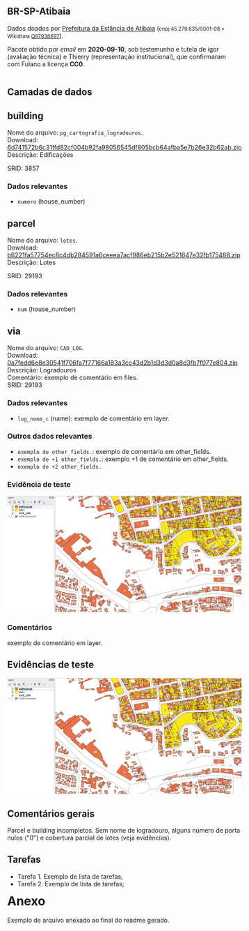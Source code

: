 <aside style="float:right;">
<h1>BR-SP-Atibaia</h1>
<p>Dados doados por <a rel="external" target="_doador" href="http://www.prefeituradeatibaia.com.br/">Prefeitura da Estância de Atibaia</a> (<small>cnpj:45.279.635/0001-08 • Wikidtata <a rel="external" target="_doador" href="https://www.wikidata.org/wiki/Q97936697">Q97936697</a></small>).</p>
<p>Pacote obtido por <i>email</i> em <b>2020-09-10</b>, sob testemunho e tutela de igor (avaliação técnica) e Thierry (representação institucional), que confirmaram com Fulano a licença <b>CC0</b>.</p>
</aside>

<section style="float:left;">

# Camadas de dados
## building

Nome do arquivo: `pg_cartografia_logradouros`.<br/>
Download: <a title="SHA256" href="http://dl.digital-guard.org/6d741572b6c31ffd82cf004b92fa98056545df805bcb64afba5e7b26e32b62ab.zip">6d741572b6c31ffd82cf004b92fa98056545df805bcb64afba5e7b26e32b62ab.zip</a><br/>
Descrição: Edificações<br/>

SRID: 3857

### Dados relevantes
* `numero` (house_number)



## parcel

Nome do arquivo: `lotes`.<br/>
Download: <a title="SHA256" href="http://dl.digital-guard.org/b6221fa57754ec8c4db284591a6ceeea7acf986eb215b2e521647e32fb175488.zip">b6221fa57754ec8c4db284591a6ceeea7acf986eb215b2e521647e32fb175488.zip</a><br/>
Descrição: Lotes<br/>

SRID: 29193

### Dados relevantes
* `num` (house_number)



## via

Nome do arquivo: `CAD_LOG`.<br/>
Download: <a title="SHA256" href="http://dl.digital-guard.org/0a7fedd6e8e30541f706fa7f77166a183a3cc43d2b1d3d3d0a8d3fb7f077e804.zip">0a7fedd6e8e30541f706fa7f77166a183a3cc43d2b1d3d3d0a8d3fb7f077e804.zip</a><br/>
Descrição: Logradouros<br/>
Comentário: exemplo de comentário em files.<br/>
SRID: 29193

### Dados relevantes
* `log_nome_c` (name): exemplo de comentário em layer.
### Outros dados relevantes
* `exemplo de other_fields.`: exemplo de comentário em other_fields.
* `exemplo de +1 other_fields.`: exemplo +1 de comentário em other_fields.
* `exemplo de +2 other_fields.`

### Evidência de teste
![](qgis.png)

### Comentários
exemplo de comentário em layer.


# Evidências de teste
![](qgis.png)

# Comentários gerais
Parcel e building incompletos. Sem nome de logradouro, alguns número de porta nulos (&quot;0&quot;) e cobertura parcial de lotes (veja evidências).

# Tarefas
* Tarefa 1. Exemplo de lista de tarefas;
* Tarefa 2. Exemplo de lista de tarefas;
</section>

# Anexo

Exemplo de arquivo anexado ao final do readme gerado.
